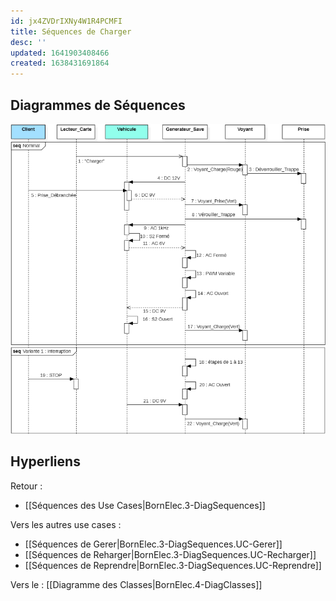 ```yaml
---
id: jx4ZVDrIXNy4W1R4PCMFI
title: Séquences de Charger
desc: ''
updated: 1641903408466
created: 1638431691864
---
```


## Diagrammes de Séquences

![](/assets/images/DiagSeq.Charger.png)

## Hyperliens 
Retour :
- [[Séquences des Use Cases|BornElec.3-DiagSequences]]

Vers les autres use cases :
- [[Séquences de Gerer|BornElec.3-DiagSequences.UC-Gerer]]
- [[Séquences de Reharger|BornElec.3-DiagSequences.UC-Recharger]]
- [[Séquences de Reprendre|BornElec.3-DiagSequences.UC-Reprendre]]


Vers le : [[Diagramme des Classes|BornElec.4-DiagClasses]]

